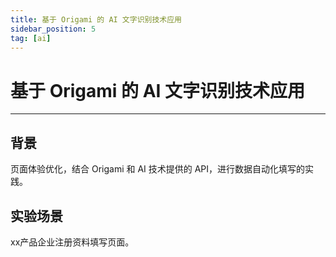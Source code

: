 ```yaml
---
title: 基于 Origami 的 AI 文字识别技术应用
sidebar_position: 5
tag: [ai]
---
```


# 基于 Origami 的 AI 文字识别技术应用


---

## 背景

页面体验优化，结合 Origami 和 AI 技术提供的 API，进行数据自动化填写的实践。

## 实验场景

xx产品企业注册资料填写页面。